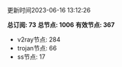 更新时间2023-06-16 13:12:26

**总订阅: 73**
**总节点: 1006**
**有效节点: 367**
- v2ray节点: 284
- trojan节点: 66
- ss节点: 17
